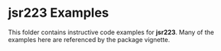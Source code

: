 # jsr223 Examples
This folder contains instructive code examples for **jsr223**. Many of the examples here are referenced by the package vignette.
